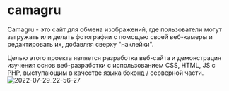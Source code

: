 # camagru

Camagru - это сайт для обмена изображений, где пользователи могут загружать или делать фотографии с помощью своей веб-камеры и редактировать их,
добавляя сверху "наклейки".

Целью этого проекта является разработка веб-сайта и демонстрация изучения основ веб-разработки с использованием CSS, HTML, JS с PHP,
выступающим в качестве языка бэкэнд / серверной части.
![2022-07-29_22-56-27](https://user-images.githubusercontent.com/48870564/191353698-9ad94ea1-f1bf-44a1-90e0-16b9e15f68af.png)

